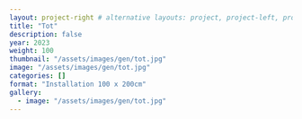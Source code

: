 ```yaml
---
layout: project-right # alternative layouts: project, project-left, project-right, project-top
title: "Tot"
description: false
year: 2023
weight: 100
thumbnail: "/assets/images/gen/tot.jpg"
image: "/assets/images/gen/tot.jpg"
categories: []
format: "Installation 100 x 200cm"
gallery:
  - image: "/assets/images/gen/tot.jpg"
---
```

